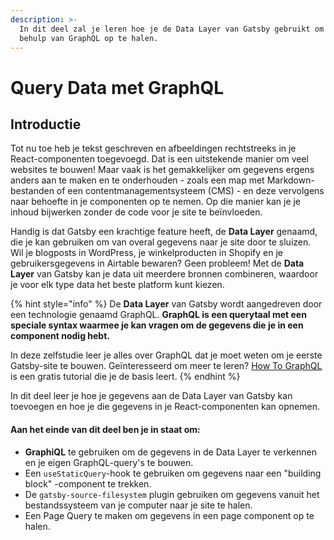 ```yaml
---
description: >-
  In dit deel zal je leren hoe je de Data Layer van Gatsby gebruikt om data met
  behulp van GraphQL op te halen.
---
```


# Query Data met GraphQL

## Introductie 

Tot nu toe heb je tekst geschreven en afbeeldingen rechtstreeks in je React-componenten toegevoegd. Dat is een uitstekende manier om veel websites te bouwen! Maar vaak is het gemakkelijker om gegevens ergens anders aan te maken en te onderhouden - zoals een map met Markdown-bestanden of een contentmanagementsysteem \(CMS\) - en deze vervolgens naar behoefte in je componenten op te nemen. Op die manier kan je je inhoud bijwerken zonder de code voor je site te beïnvloeden.

Handig is dat Gatsby een krachtige feature heeft, de **Data Layer** genaamd, die je kan gebruiken om van overal gegevens naar je site door te sluizen. Wil je blogposts in WordPress, je winkelproducten in Shopify en je gebruikersgegevens in Airtable bewaren? Geen probleem! Met de **Data Layer** van Gatsby kan je data uit meerdere bronnen combineren, waardoor je voor elk type data het beste platform kunt kiezen.

{% hint style="info" %}
De **Data Layer** van Gatsby wordt aangedreven door een technologie genaamd GraphQL. **GraphQL is een querytaal met een speciale syntax waarmee je kan vragen om de gegevens die je in een component nodig hebt.**

In deze zelfstudie leer je alles over GraphQL dat je moet weten om je eerste Gatsby-site te bouwen. Geïnteresseerd om meer te leren? [How To GraphQL](https://www.howtographql.com/) is een gratis tutorial die je de basis leert.
{% endhint %}

In dit deel leer je hoe je gegevens aan de Data Layer van Gatsby kan toevoegen en hoe je die gegevens in je React-componenten kan opnemen.

#### Aan het einde van dit deel ben je in staat om:

* **GraphiQL** te gebruiken om de gegevens in de Data Layer te verkennen en je eigen GraphQL-query's te bouwen. 
* Een `useStaticQuery`-hook te gebruiken om gegevens naar een "building block" -component te trekken. 
* De `gatsby-source-filesystem` plugin gebruiken om gegevens vanuit het bestandssysteem van je computer naar je site te halen. 
* Een Page Query te maken om gegevens in een page component op te halen.

